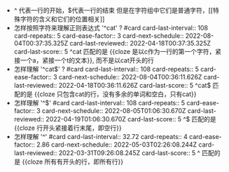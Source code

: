 - ^ 代表一行的开始，$代表一行的结束
  但是在字符组中它们是普通字符，[[特殊字符的含义和它们的位置相关]]
- 怎样按照字符来理解正则表达式 '^cat' ?  #card
  card-last-interval:: 108
  card-repeats:: 5
  card-ease-factor:: 3
  card-next-schedule:: 2022-08-04T00:37:35.325Z
  card-last-reviewed:: 2022-04-18T00:37:35.325Z
  card-last-score:: 5
  ^cat 匹配的是 {{cloze 是以c作为一行的第一个字符，紧接一个a，紧接一个t的文本}}, 而不是以cat开头的行
- 怎样理解 '^cat$' ? #card
  card-last-interval:: 108
  card-repeats:: 5
  card-ease-factor:: 3
  card-next-schedule:: 2022-08-04T00:36:11.626Z
  card-last-reviewed:: 2022-04-18T00:36:11.626Z
  card-last-score:: 5
  ^cat$ 匹配的是 {{cloze 只包含cat的行，没有多余的单词和空白，只有cat}}
- 怎样理解 '^$' #card
  card-last-interval:: 108
  card-repeats:: 5
  card-ease-factor:: 3
  card-next-schedule:: 2022-08-05T01:06:30.670Z
  card-last-reviewed:: 2022-04-19T01:06:30.670Z
  card-last-score:: 5
  ^$ 匹配的是 {{cloze 行开头紧接着行末尾，即空行}}
- 怎样理解 '^' #card
  card-last-interval:: 32.72
  card-repeats:: 4
  card-ease-factor:: 2.86
  card-next-schedule:: 2022-05-03T02:26:08.244Z
  card-last-reviewed:: 2022-03-31T09:26:08.245Z
  card-last-score:: 5
  ^ 匹配的是 {{cloze 所有有开头的行，即所有行}}